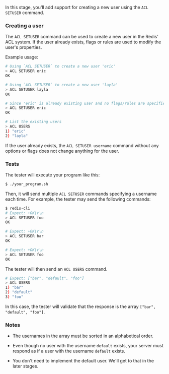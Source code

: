 In this stage, you'll add support for creating a new user using the `ACL SETUSER` command.

### Creating a user

The `ACL SETUSER` command can be used to create a new user in the Redis' ACL system. If the user already exists, flags or rules are used to modify the user's properties.

Example usage:

```bash
# Using `ACL SETUSER` to create a new user 'eric'
> ACL SETUSER eric
OK

# Using `ACL SETUSER` to create a new user 'layla'
> ACL SETUSER layla
OK

# Since 'eric' is already existing user and no flags/rules are specified, no changes should be made on the user
> ACL SETUSER eric
OK

# List the existing users
> ACL USERS
1) "eric"
2) "layla"
```

If the user already exists, the `ACL SETUSER username` command without any options or flags does not change anything for the user.

### Tests

The tester will execute your program like this:

```bash
$ ./your_program.sh
```

Then, it will send multiple `ACL SETUSER` commands specifying a username each time. For example, the tester may send the following commands:
 
```bash
$ redis-cli
# Expect: +OK\r\n
> ACL SETUSER foo
OK

# Expect: +OK\r\n
> ACL SETUSER bar
OK

# Expect: +OK\r\n
> ACL SETUSER foo
OK
```

The tester will then send an `ACL USERS` command.

```bash
# Expect: ["bar", "default", "foo"]
> ACL USERS
1) "bar"
2) "default"
3) "foo"
```

In this case, the tester will validate that the response is the array `["bar", "default", "foo"]`.

### Notes

- The usernames in the array must be sorted in an alphabetical order.

- Even though no user with the username `default` exists, your server must respond as if a user with the username `default` exists.

- You don't need to implement the default user. We'll get to that in the later stages.